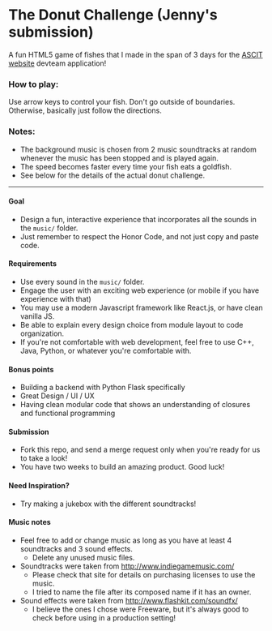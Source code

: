# The Donut Challenge (Jenny's submission)
A fun HTML5 game of fishes that I made in the span of 3 days for the [ASCIT website](http://donut.caltech.edu) devteam application!

### How to play:
Use arrow keys to control your fish. Don't go outside of boundaries. Otherwise, basically just follow the directions.

### Notes:
- The background music is chosen from 2 music soundtracks at random whenever the music has been stopped and is played again.
- The speed becomes faster every time your fish eats a goldfish.
- See below for the details of the actual donut challenge.

----


#### Goal
- Design a fun, interactive experience that incorporates all the sounds in the ```music/``` folder.
- Just remember to respect the Honor Code, and not just copy and paste code.

#### Requirements
- Use every sound in the ```music/``` folder.
- Engage the user with an exciting web experience (or mobile if you have experience with that)
- You may use a modern Javascript framework like React.js, or have clean vanilla JS.
- Be able to explain every design choice from module layout to code organization.
- If you're not comfortable with web development, feel free to use C++, Java, Python, or whatever you're comfortable with.

#### Bonus points
- Building a backend with Python Flask specifically
- Great Design / UI / UX
- Having clean modular code that shows an understanding of closures and functional programming

#### Submission
- Fork this repo, and send a merge request only when you're ready for us to take a look!
- You have two weeks to build an amazing product. Good luck!

#### Need Inspiration?
- Try making a jukebox with the different soundtracks!

#### Music notes
- Feel free to add or change music as long as you have at least 4 soundtracks and 3 sound effects.
  - Delete any unused music files.
- Soundtracks were taken from http://www.indiegamemusic.com/
  - Please check that site for details on purchasing licenses to use the music.
  - I tried to name the file after its composed name if it has an owner.
- Sound effects were taken from http://www.flashkit.com/soundfx/
  - I believe the ones I chose were Freeware, but it's always good to check before using in a production setting!
